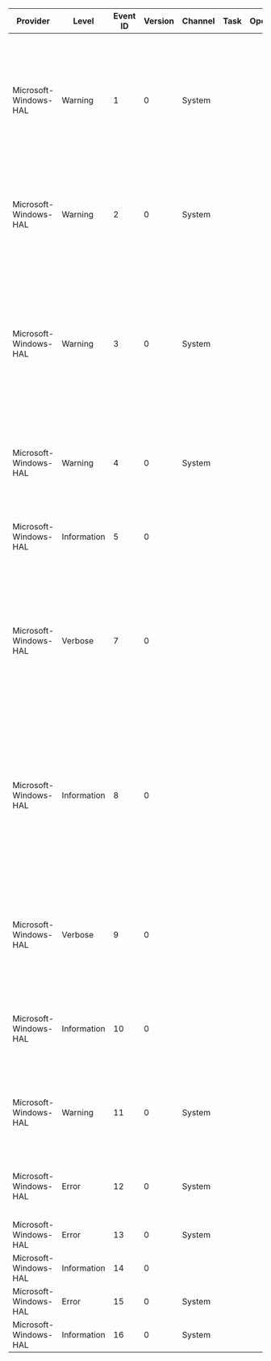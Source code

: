 Provider               |  Level        |  Event ID  |  Version  |  Channel  |  Task  |  Opcode  |  Keyword        |  Message
-----------------------|---------------|------------|-----------|-----------|--------|----------|-----------------|------------------------------------------------------------------------------------------------------------------------------------------------------------------------------------------------------------------------------------------------------------------------------------------------------------------------------------------------------------------------
Microsoft-Windows-HAL  |  Warning      |  1         |  0        |  System   |        |          |                 |  Initialization of the High Precision Event Timer failed due to a BIOS configuration problem.The operating system will use another available platform timer in lieu of the High Precision Event Timer.Contact your system vendor for technical assistance.Initialization status: {Status}.
Microsoft-Windows-HAL  |  Warning      |  2         |  0        |  System   |        |          |                 |  Initialization of the High Precision Event Timer failed due to unsupported hardware.The operating system will use another available platform timer in lieu of the High Precision Event Timer.Initialization status: {Status}.
Microsoft-Windows-HAL  |  Warning      |  3         |  0        |  System   |        |          |                 |  Initialization of the High Precision Event Timer failed due to an interrupt configuration problem.The operating system will use another available platform timer in lieu of the High Precision Event Timer.It may be possible to address this problem with an updated system BIOS.Contact your system vendor for technical assistance.Initialization status: {Status}.
Microsoft-Windows-HAL  |  Warning      |  4         |  0        |  System   |        |          |                 |  Due to an unexpected condition, the operating system will use another available platform timer in lieu of the processor's cycle counters.  Status: {Status}.
Microsoft-Windows-HAL  |  Information  |  5         |  0        |           |        |          |                 |  Due to an expected condition, the operating system will use another available platform timer in lieu of the processor's cycle counters.  Status: {Status}.
Microsoft-Windows-HAL  |  Verbose      |  7         |  0        |           |        |          |                 |  The processor cycle counter on processor {TargetProcessor} has been probed by processor {LeadProcessor}.  A counter delta of {Delta} was detected.  The approximate communication delay between these processors was detected to be {NopCycles}.
Microsoft-Windows-HAL  |  Information  |  8         |  0        |           |        |          |                 |  The processor's cycle counters have been successfully synchronized from processor {LeadProcessor} within acceptable operating thresholds.  The maximum positive delta detected was {MaximumPositiveDelta} and the maximum negative delta was {MaximumNegativeDelta}.  Synchronization executed for {Microseconds} microseconds.
Microsoft-Windows-HAL  |  Verbose      |  9         |  0        |           |        |          |                 |  The processor cycle counter on processor {TargetProcessor} was synchronized against processor {SourceProcessor} using an adjustment of {Bias} cycles on attempt {Wave}.  This resulted in a delta of {Delta} cycles.
Microsoft-Windows-HAL  |  Information  |  10        |  0        |           |        |          |                 |  The synchronization of the processor's cycle counters was not able to synchronize the processors within acceptable operating thresholds.  Status: {Status}.
Microsoft-Windows-HAL  |  Warning      |  11        |  0        |  System   |        |          |                 |  The High Precision Event Timer failed to deliver message signalled interrupts.  The operating system will fall back to line based interrupts for this timer.Initialization status: {Status}.
Microsoft-Windows-HAL  |  Error        |  12        |  0        |  System   |        |          |  halDiagnostic  |  The platform firmware has corrupted memory across the previous system power transition.  Please check for updated firmware for your system.
Microsoft-Windows-HAL  |  Error        |  13        |  0        |  System   |        |          |                 |
Microsoft-Windows-HAL  |  Information  |  14        |  0        |           |        |          |                 |
Microsoft-Windows-HAL  |  Error        |  15        |  0        |  System   |        |          |                 |  The iommu has detected an error.
Microsoft-Windows-HAL  |  Information  |  16        |  0        |  System   |        |          |                 |
